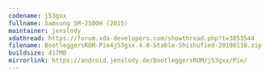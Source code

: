 ```yaml
---
codename: j53gxx
fullname: Samsung SM-J500H (2015)
maintainer: jenslody
xdathread: https://forum.xda-developers.com/showthread.php?t=3853544
filename: BootleggersROM-Pie4j53gxx.4.0-Stable-Shishufied-20190110.zip
buildsize: 417MB
mirrorlink: https://android.jenslody.de/BootleggersROM/j53gxx/Pie/
---
```


